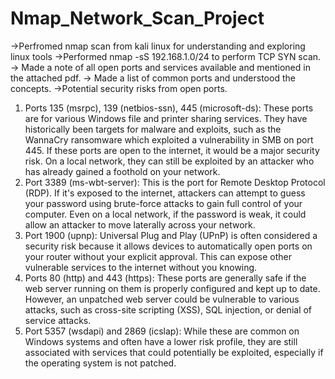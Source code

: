 # Nmap_Network_Scan_Project
->Perfromed nmap scan from kali linux for understanding and exploring linux tools
->Performed nmap -sS 192.168.1.0/24 to perform TCP SYN scan.
-> Made a note of all open ports and services available and mentioned in the attached pdf.
-> Made a list of common ports and understood the concepts.
->Potential security risks from open ports.
1. Ports 135 (msrpc), 139 (netbios-ssn), 445 (microsoft-ds): These ports are for various Windows file and printer sharing services. They have historically been targets for malware and exploits, such as the WannaCry ransomware which exploited a vulnerability in SMB on port 445. If these ports are open to the internet, it would be a major security risk. On a local network, they can still be exploited by an attacker who has already gained a foothold on your network.
2. Port 3389 (ms-wbt-server): This is the port for Remote Desktop Protocol (RDP). If it's exposed to the internet, attackers can attempt to guess your password using brute-force attacks to gain full control of your computer. Even on a local network, if the password is weak, it could allow an attacker to move laterally across your network.
3. Port 1900 (upnp): Universal Plug and Play (UPnP) is often considered a security risk because it allows devices to automatically open ports on your router without your explicit approval. This can expose other vulnerable services to the internet without you knowing.
4. Ports 80 (http) and 443 (https): These ports are generally safe if the web server running on them is properly configured and kept up to date. However, an unpatched web server could be vulnerable to various attacks, such as cross-site scripting (XSS), SQL injection, or denial of service attacks.
5. Port 5357 (wsdapi) and 2869 (icslap): While these are common on Windows systems and often have a lower risk profile, they are still associated with services that could potentially be exploited, especially if the operating system is not patched.
